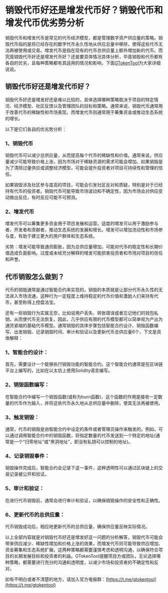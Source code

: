 # 销毁代币好还是增发代币好？销毁代币和增发代币优劣势分析

销毁代币和增发代币是常见的代币经济模型，都是管理数字资产供应量的策略。销毁代币指的是将已经存在的数字代币永久性地从供应总量中移除，使得这些代币无法再被使用或交易。增发代币是指在现有的代币总供应量上额外增加新的代币。而究竟销毁代币好还是增发代币好？还是要具体情况具体分析，毕竟销毁和代币都有各自的优劣，且每种策略都有其适用的情况和影响，下面[GTokenTool](https://www.gtokentool.com)为大家详细说说。

## 销毁代币好还是增发代币好？

销毁代币好还是增发好还是难以比较的，具体选择哪种策略取决于项目的特定情况、经济模型、社区反馈以及管理团队的目标和策略。通常来说，销毁代币通常用于改善代币的稀缺性和市场表现，而增发代币则通常用于筹集资金或推动生态系统的增长。

以下是它们各自的优劣势分析：

### 1、销毁代币

销毁代币可以减少总供应量，从而提高每个代币的稀缺性和价值。通常来说，供应量减少可能导致价格上涨，因为市场对于稀缺资源的需求可能会增加。如果销毁是为了清除过量供应或调整经济模型，可能会提升投资者对项目可持续性和管理的信任。

如果销毁涉及社区参与度高的项目，可能会引发社区反对和质疑，特别是对于已经持有代币的投资者。销毁代币可能导致市场波动和不确定性，因为市场会对供应变动做出反应，有时反应可能不可预测。

### 2、增发代币

增发代币可以筹集更多资金用于项目发展和运营。适度的增发可以用于激励参与者、开发者和贡献者，推动生态系统的发展和增长。增发可以增加流动性和市场参与度，有助于建立更大的用户群体和生态系统。

劣势：增发可能导致通货膨胀，因为总供应量增加，可能对代币的稳定性和长期价值造成负面影响。过度或未经充分解释的增发可能损害投资者和市场对项目的信任和声誉。

## 代币销毁怎么做到？

代币的销毁通常是通过智能合约来实现的，销毁的本质就是让部分代币永久性的无法进入市场流通，这种行为一定程度上维持稳定的代币价值和激励人们来持有代币，甚至称得上控盘法宝。

还有一些销毁行为实属无奈，比如说用户丢失、转账错误或者忘记他们的钱包私钥，从而使代币无法恢复。因此，几乎供应有限的代币模型都可以简单视为产出为通货紧缩的基础代币模型。通常销毁的具体步骤包括智能合约设计、销毁函数编写、出发销毁、记录销毁时间、审计和验证以及更新代币总供应量6个，下文是具体解释：

### 1、智能合约设计：

首先，需要设计一个能够执行销毁功能的智能合约。这个智能合约通常是在区块链平台上编写的，比如在以太坊上使用Solidity语言编写。

### 2、销毁函数编写：

在智能合约中编写一个销毁函数(或称为burn函数)，这个函数的作用是接收一定数量的代币作为输入，并将这些代币永久地从总供应量中删除，使其无法再被使用。

### 3、触发销毁：

通常，代币的销毁是由智能合约中设定的条件或者管理员操作来触发的。例如，可以通过调用智能合约中的销毁函数，将指定数量的代币发送到一个特定的地址(通常是一个“归零地址”或“黑洞地址”，即没有私钥可以控制的地址)。

### 4、记录销毁事件：

销毁操作完成后，智能合约会记录下这一事件，这种透明性可以通过区块链上的交易记录被公开和验证。

### 5、审计和验证：

在进行代币销毁前，通常会进行审计和验证，以确保销毁操作的安全性和正确性。

### 6、更新代币的总供应量：

代币销毁成功后，相应地更新代币的总供应量，确保供应量反映实际情况。

以上全部内容就是对销毁代币好还是增发好这一问题的分析解答，销毁代币可能会带来供应减少、稀缺性增加和价格上涨的效果，而增发代币则可能导致供应增加、资金筹集和生态系统扩展。这两种策略都需要谨慎考虑和透明沟通，以确保符合项目的长期发展目标和投资者的利益。GTokenTool提醒项目方或团队，无论选择哪种策略，都需要进行充分的沟通和透明度，以减少市场和投资者的不确定性和反对。

如有不明白或者不清楚的地方，请加入官方电报群：[https://t.me/gtokentool](https://t.me/gtokentool)
